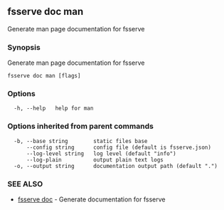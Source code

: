 ## fsserve doc man

Generate man page documentation for fsserve

### Synopsis

Generate man page documentation for fsserve

```
fsserve doc man [flags]
```

### Options

```
  -h, --help   help for man
```

### Options inherited from parent commands

```
  -b, --base string        static files base
      --config string      config file (default is fsserve.json)
      --log-level string   log level (default "info")
      --log-plain          output plain text logs
  -o, --output string      documentation output path (default ".")
```

### SEE ALSO

* [fsserve doc](fsserve_doc.md)	 - Generate documentation for fsserve

